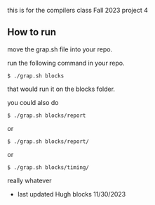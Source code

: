 

this is for the compilers class Fall 2023 project 4

## How to run

move the grap.sh file into your repo.

run the following command in your repo.

`$ ./grap.sh blocks`

that would run it on the blocks folder.

you could also do

`$ ./grap.sh blocks/report`

or

`$ ./grap.sh blocks/report/`

or

`$ ./grap.sh blocks/timing/`

really whatever

- last updated Hugh blocks 11/30/2023